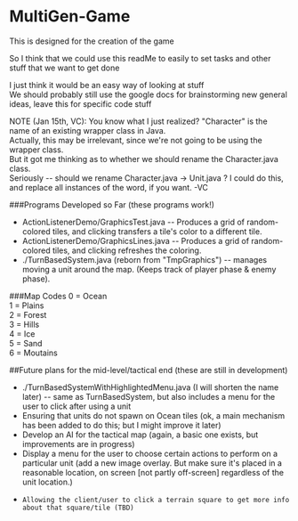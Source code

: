 # MultiGen-Game
This is designed for the creation of the game  

So I think that we could use this readMe to easily to set tasks and other stuff that we want to get done  

I just think it would be an easy way of looking at stuff  
We should probably still use the google docs for brainstorming new general ideas, leave this for specific code stuff  

NOTE (Jan 15th, VC): You know what I just realized? "Character" is the name of an existing wrapper class in Java.  
Actually, this may be irrelevant, since we're not going to be using the wrapper class.  
But it got me thinking as to whether we should rename the Character.java class.  
Seriously -- should we rename Character.java -> Unit.java ? I could do this, and replace all instances of the word, if you want. -VC  


###Programs Developed so Far (these programs work!)
*   ActionListenerDemo/GraphicsTest.java -- Produces a grid of random-colored tiles, and clicking transfers a tile's color to a different tile.
*   ActionListenerDemo/GraphicsLines.java -- Produces a grid of random-colored tiles, and clicking refreshes the coloring.
*   ./TurnBasedSystem.java (reborn from "TmpGraphics") -- manages moving a unit around the map. (Keeps track of player phase & enemy phase).

###Map Codes
0 = Ocean  
1 = Plains  
2 = Forest  
3 = Hills  
4 = Ice  
5 = Sand  
6 = Moutains  

##Future plans for the mid-level/tactical end (these are still in development)
*   ./TurnBasedSystemWithHighlightedMenu.java (I will shorten the name later) -- same as TurnBasedSystem, but also includes a menu for the user to click after using a unit
*   Ensuring that units do not spawn on Ocean tiles (ok, a main mechanism has been added to do this; but I might improve it later)
*   Develop an AI for the tactical map (again, a basic one exists, but improvements are in progress)
*   Display a menu for the user to choose certain actions to perform on a particular unit (add a new image overlay. But make sure it's placed in a reasonable location, on screen [not partly off-screen] regardless of the unit location.)
*     Allowing the client/user to click a terrain square to get more info about that square/tile (TBD)


